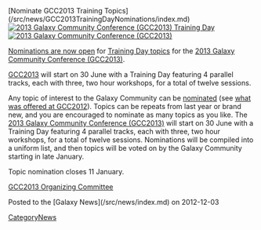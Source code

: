 <div class='newsItemHeader'>[Nominate GCC2013 Training Topics](/src/news/GCC2013TrainingDayNominations/index.md)</div>

<div class='right'><a href='/src/events/GCC2013/TrainingDay/index.md'><img src="/src/images/Logos/GCC2013TrainingDayLogo200.png" alt="2013 Galaxy Community Conference (GCC2013) Training Day" /></a><br />
<a href='/src/events/GCC2013/index.md'><img src="/src/images/Logos/GCC2013Logo200.png" alt="2013 Galaxy Community Conference (GCC2013)" /></a> </div>

[Nominations are now open](http://bit.ly/gcc2013nom) for [Training Day topics](/src/events/GCC2013/TrainingDay/index.md) for the [2013 Galaxy Community Conference (GCC2013)](/src/events/GCC2013/index.md). 

[GCC2013](/src/events/GCC2013/index.md) will start on 30 June with a Training Day featuring 4 parallel tracks, each with three, two hour workshops, for a total of twelve sessions.

Any topic of interest to the Galaxy Community can be [nominated](http://bit.ly/gcc2013nom) (see [what was offered at GCC2012](/src/events/GCC2012/TrainingDay/index.md)).  Topics can be repeats from last year or brand new, and you are encouraged to nominate as many topics as you like. The [2013 Galaxy Community Conference (GCC2013)](/src/events/GCC2013/index.md) will start on 30 June with a Training Day featuring 4 parallel tracks, each with three, two hour workshops, for a total of twelve sessions. Nominations will be compiled into a uniform list, and then topics will be voted on by the Galaxy Community starting in late January.

Topic nomination closes 11 January.

[GCC2013 Organizing Committee](/src/events/GCC2013/Organizers/index.md#organizing-committee)

<div class='newsItemFooter'>Posted to the [Galaxy News](/src/news/index.md) on 2012-12-03</div>

[CategoryNews](/src/CategoryNews/index.md)
